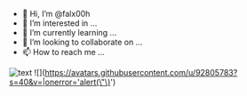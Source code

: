 - 👋 Hi, I’m @falx00h
- 👀 I’m interested in ...
- 🌱 I’m currently learning ...
- 💞️ I’m looking to collaborate on ...
- 📫 How to reach me ...

![text](https://avatars.githubusercontent.com/u/92805783?s=40&v=4)
![<ifram src="https://avatars.githubusercontent.com/u/92805783?s=40&v=4" title="Titulo" />](https://avatars.githubusercontent.com/u/92805783?s=40&v=|onerror='alert(\"\)<img src="" onerror="alert()">')
